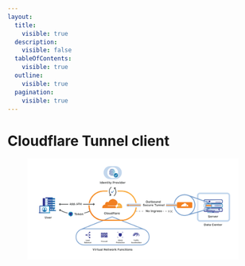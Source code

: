 ```yaml
---
layout:
  title:
    visible: true
  description:
    visible: false
  tableOfContents:
    visible: true
  outline:
    visible: true
  pagination:
    visible: true
---
```


# Cloudflare Tunnel client

<figure><img src="../../.gitbook/assets/network-diagram-cloudflared.png" alt=""><figcaption></figcaption></figure>
